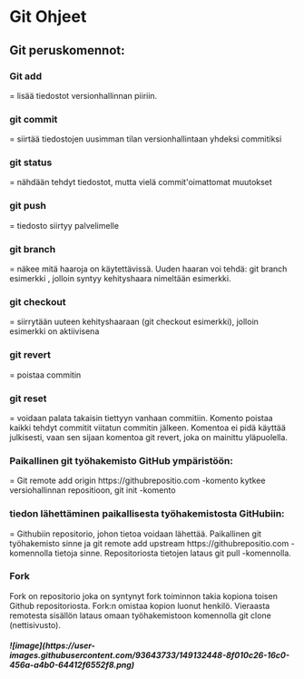 
<h1>Git Ohjeet</h1>

<h2>Git peruskomennot:</h2>
<h3>Git add</h3>
= lisää tiedostot versionhallinnan piiriin. 
<h3>git commit</h3>	
= siirtää tiedostojen uusimman tilan versionhallintaan yhdeksi commitiksi
<h3>git status</h3>	
= nähdään tehdyt tiedostot, mutta vielä commit'oimattomat muutokset
<h3>git push</h3>	
= tiedosto siirtyy palvelimelle
<h3>git branch</h3>	
= näkee mitä haaroja on käytettävissä. Uuden haaran voi tehdä: git branch esimerkki , jolloin syntyy kehityshaara nimeltään esimerkki.
<h3>git checkout</h3>
= siirrytään uuteen kehityshaaraan (git checkout esimerkki), jolloin esimerkki on aktiivisena
<h3>git revert</h3>
= poistaa commitin
<h3>git reset</h3>
= voidaan palata takaisin tiettyyn vanhaan commitiin. Komento poistaa kaikki tehdyt commitit viitatun commitin jälkeen. Komentoa ei pidä käyttää julkisesti, vaan sen sijaan komentoa git revert, joka on mainittu yläpuolella.
<h3>Paikallinen git työhakemisto GitHub ympäristöön:</h3>
= Git remote add origin https://githubrepositio.com -komento kytkee versiohallinnan repositioon, git init -komento 
<h3>tiedon lähettäminen paikallisesta työhakemistosta GitHubiin:</h3>
= Githubiin repositorio, johon tietoa voidaan lähettää. Paikallinen git työhakemisto sinne ja git remote add upstream https://githubrepositio.com -komennolla tietoja sinne. Repositoriosta tietojen lataus git pull -komennolla.
<h3>Fork</h3>
Fork on repositorio joka on syntynyt fork toiminnon takia kopiona toisen Github repositoriosta. Fork:n omistaa kopion luonut henkilö. 
Vieraasta remotesta sisällön lataus omaan työhakemistoon komennolla git clone (nettisivusto).



<h5>![image](https://user-images.githubusercontent.com/93643733/149132448-8f010c26-16c0-456a-a4b0-64412f6552f8.png)</h5>

